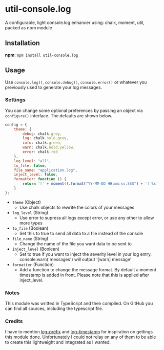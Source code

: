 # util-console.log

A configurable, light console.log enhancer using: chalk, moment, util, packed as npm module

## Installation

**npm**: `npm install util-console.log`

## Usage

Use `console.log()`, `console.debug()`, `console.error()` or whatever you previously used to generate your log messages. 

### Settings

You can change some optional preferences by passing an object via `configure()` interface. The defaults are shown below.

```js
config = {
	theme: {
		debug: chalk.grey,
		log: chalk.bold.grey,
		info: chalk.green,
		warn: chalk.bold.yellow,
		error: chalk.red
	},
	log_level: "all",
	to_file: false,
	file_name: "application.log",
	inject_level: false,
	formatter: function () {
		return '[' + moment().format("YY-MM-DD HH:mm:ss.SSS") + '] %s';
	}
};
```

- `theme` (Object)
    + Use chalk objects to rewrite the colors of your messages
- `log_level` (String)
    + Use error to supress all logs except error, or use any other to allow more types
- `to_file` (Boolean)
    + Set this to true to send all data to a file instead of the console
- `file_name` (String)
    + Change the name of the file you want data to be sent to
- `inject_level` (Boolean)
    + Set to true if you want to inject the severity level in your log entry. console.warn('messages') will output '[warn] message'
- `formatter` (Function)
    + Add a function to change the message format. By default a moment timestamp is added in front. Please note that this is applied after inject_level.
	
### Notes

This module was writted in TypeScript and then compiled. On GitHub you can find all sources, including the typescript file. 

### Credits

I have to mention [log-prefix](https://www.npmjs.com/package/log-prefix) and [log-timestamp](https://www.npmjs.com/package/log-timestamp) for inspiration on gettings this module done. Unfortunately I could not relay on any of them to be able to create this lightweight and integrated as I wanted. 